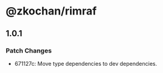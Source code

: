 # @zkochan/rimraf

## 1.0.1
### Patch Changes

- 671127c: Move type dependencies to dev dependencies.
